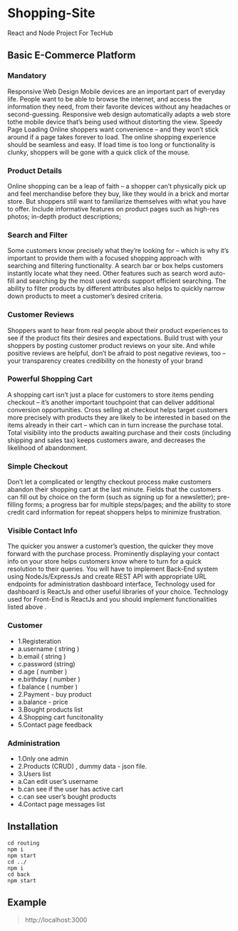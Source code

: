 # Shopping-Site
React and Node Project For TecHub

## Basic E-Commerce Platform

### Mandatory
Responsive Web Design
Mobile devices are an important part of everyday life. People want to be able to browse the internet, and access the information they need, from their favorite devices without any headaches or second-guessing. Responsive web design automatically adapts a web store tothe mobile device that’s being used without distorting the view.
Speedy Page Loading Online shoppers want convenience – and they won’t stick around if a page takes forever to load. The online shopping experience should be seamless and easy. If load time is too long or functionality is clunky, shoppers will be gone with a quick click of the mouse.

### Product Details
Online shopping can be a leap of faith – a shopper can’t physically pick up and feel merchandise before they buy, like they would in a brick and mortar store. But shoppers still want to familiarize themselves with what you have to offer. Include informative features on product pages such as high-res photos; in-depth product descriptions;

### Search and Filter
Some customers know precisely what they’re looking for – which is why it’s important to provide them with a focused shopping approach with searching and filtering functionality. A search bar or box helps customers instantly locate what they need. Other features such as search word auto-fill and searching by the most used words support efficient searching. The ability to filter products by different attributes also helps to quickly narrow down products to meet a customer’s desired criteria.

### Customer Reviews
Shoppers want to hear from real people about their product experiences to see if the product fits their desires and expectations. Build trust with your shoppers by posting customer product reviews on your site. And while positive reviews are helpful, don’t be afraid to post negative reviews, too – your transparency creates credibility on the honesty of your brand

### Powerful Shopping Cart
A shopping cart isn’t just a place for customers to store items pending checkout – it’s another important touchpoint that can deliver additional conversion opportunities. Cross selling at checkout helps target customers more precisely with products they are likely to be interested in based on the items already in their cart – which can in turn increase the purchase total.
Total visibility into the products awaiting purchase and their costs (including shipping and sales tax) keeps customers aware, and decreases the likelihood of abandonment.

### Simple Checkout
Don’t let a complicated or lengthy checkout process make customers abandon their shopping cart at the last minute. Fields that the customers can fill out by choice on the form (such as signing up for a newsletter); pre-filling forms; a progress bar for multiple steps/pages; and the ability to store credit card information for repeat shoppers helps to minimize frustration.

### Visible Contact Info
The quicker you answer a customer’s question, the quicker they move forward with the purchase process. Prominently displaying your contact info on your store helps customers know where to turn for a quick resolution to their queries. You will have to implement Back-End system using  NodeJs/ExpressJs and create REST API with appropriate URL endpoints  for administration dashboard interface, Technology used for dashboard is ReactJs and other useful libraries of your choice. Technology used for Front-End is ReactJs and you should implement functionalities listed above .

### Customer
- 1.Registeration
- a.username ( string )
- b.email ( string )
- c.password (string)
- d.age ( number )
- e.birthday ( number )
- f.balance ( number )
- 2.Payment - buy product
- a.balance - price
- 3.Bought products list
- 4.Shopping cart funcitonality
- 5.Contact page feedback

### Administration
- 1.Only one admin
- 2.Products (CRUD) , dummy data - json file.
- 3.Users list
- a.Can edit user’s username
- b.can see if the user has active cart
- c.can see user’s bought products
- 4.Contact page messages list

## Installation
```
cd routing
npm i
npm start
cd ../
npm i
cd back
npm start
```

## Example
> http://localhost:3000
